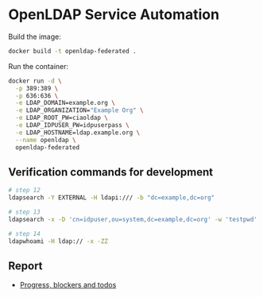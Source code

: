 # OpenLDAP Service Automation

Build the image:
```bash
docker build -t openldap-federated .
```

Run the container:
```bash
docker run -d \
  -p 389:389 \
  -p 636:636 \
  -e LDAP_DOMAIN=example.org \
  -e LDAP_ORGANIZATION="Example Org" \
  -e LDAP_ROOT_PW=ciaoldap \
  -e LDAP_IDPUSER_PW=idpuserpass \
  -e LDAP_HOSTNAME=ldap.example.org \
  --name openldap \
  openldap-federated
```

## Verification commands for development
```bash
# step 12
ldapsearch -Y EXTERNAL -H ldapi:/// -b "dc=example,dc=org"

# step 13
ldapsearch -x -D 'cn=idpuser,ou=system,dc=example,dc=org' -w 'testpwd' -b 'uid=user1,ou=people,dc=example,dc=org'

# step 14
ldapwhoami -H ldap:// -x -ZZ

```



## Report
- [Progress, blockers and todos](https://docs.google.com/document/d/13kXmicqnvwM-VU4mUSMKZiNfFI7eMamBXGW1rvczs1E/edit?tab=t.0)
